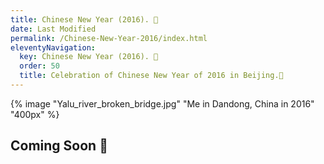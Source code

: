 ```yaml
---
title: Chinese New Year (2016). 🔏
date: Last Modified 
permalink: /Chinese-New-Year-2016/index.html
eleventyNavigation:
  key: Chinese New Year (2016). 🔏
  order: 50
  title: Celebration of Chinese New Year of 2016 in Beijing.🔏
---
```

{% image "Yalu_river_broken_bridge.jpg" "Me in Dandong, China in 2016" "400px" %}
## Coming Soon 🔏
